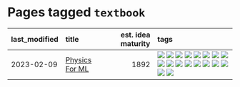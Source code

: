 # Pages tagged `textbook`

|last_modified|title|est. idea maturity|tags
|:---|:---|---:|:---|
|2023-02-09|[Physics For ML](../physics_for_ml.md)|1892|[![](https://img.shields.io/badge/tag-brownianmotion-97a75e)](../tags/brownianmotion.md) [![](https://img.shields.io/badge/tag-curriculum-29349d)](../tags/curriculum.md) [![](https://img.shields.io/badge/tag-curvature-50c04b)](../tags/curvature.md) [![](https://img.shields.io/badge/tag-education-4072a1)](../tags/education.md) [![](https://img.shields.io/badge/tag-eigenvectors-7c795e)](../tags/eigenvectors.md) [![](https://img.shields.io/badge/tag-gaugetheory-95bed6)](../tags/gaugetheory.md) [![](https://img.shields.io/badge/tag-grouptheory-1743a)](../tags/grouptheory.md) [![](https://img.shields.io/badge/tag-machinelearning-53417a)](../tags/machinelearning.md) [![](https://img.shields.io/badge/tag-manifolds-c92725)](../tags/manifolds.md) [![](https://img.shields.io/badge/tag-ode-43d799)](../tags/ode.md) [![](https://img.shields.io/badge/tag-optimization-997e5)](../tags/optimization.md) [![](https://img.shields.io/badge/tag-pde-d548d8)](../tags/pde.md) [![](https://img.shields.io/badge/tag-physics-98b52b)](../tags/physics.md) [![](https://img.shields.io/badge/tag-probabilityfields-7fe3bd)](../tags/probabilityfields.md) [![](https://img.shields.io/badge/tag-quantummechanics-1dc0d1)](../tags/quantummechanics.md) [![](https://img.shields.io/badge/tag-relativity-4d5a4)](../tags/relativity.md) [![](https://img.shields.io/badge/tag-tensorcalculus-e168be)](../tags/tensorcalculus.md) [![](https://img.shields.io/badge/tag-textbook-96f12e)](../tags/textbook.md)|